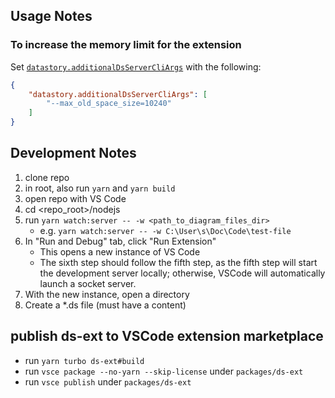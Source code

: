 ## Usage Notes

### To increase the memory limit for the extension

Set [`datastory.additionalDsServerCliArgs`](vscode://settings/datastory.additionalDsServerCliArgs) with the following:
```json
{
    "datastory.additionalDsServerCliArgs": [
        "--max_old_space_size=10240"
    ]
}
```

## Development Notes

1. clone repo
2. in root, also run `yarn` and `yarn build`
3. open repo with VS Code
4. cd <repo_root>/nodejs
5. run `yarn watch:server -- -w <path_to_diagram_files_dir>`
    * e.g. `yarn watch:server -- -w C:\User\s\Doc\Code\test-file`
6. In "Run and Debug" tab, click "Run Extension"
    * This opens a new instance of VS Code
    * The sixth step should follow the fifth step, as the fifth step will start the development server locally; otherwise, VSCode will automatically launch a socket server.
7. With the new instance, open a directory
8. Create a *.ds file (must have a content)

## publish ds-ext to VSCode extension marketplace

* run `yarn turbo ds-ext#build`
* run `vsce package --no-yarn --skip-license` under `packages/ds-ext`
* run `vsce publish` under `packages/ds-ext`
